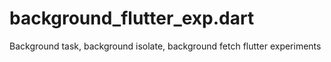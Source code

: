 # background_flutter_exp.dart

Background task, background isolate, background fetch flutter experiments
